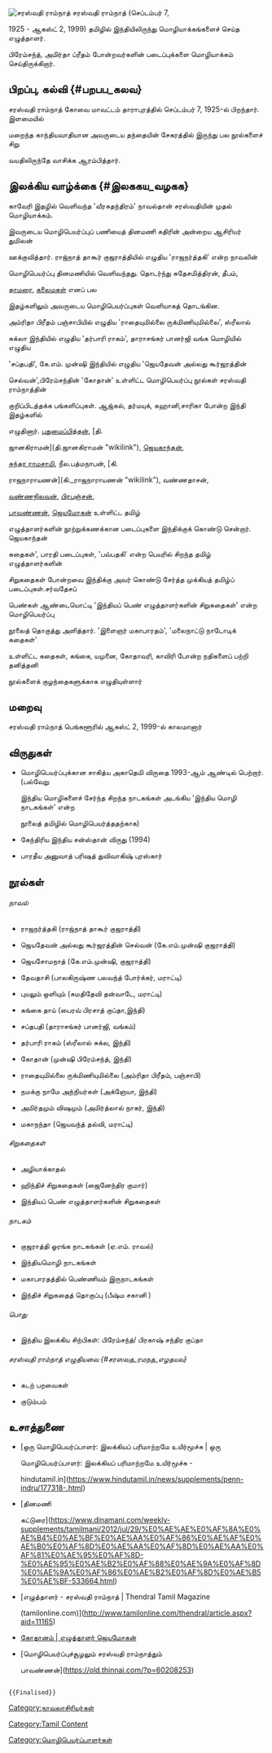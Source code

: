 ![சரஸ்வதி ராம்நாத்](சரஸ்வதி.jpg "சரஸ்வதி ராம்நாத்") சரஸ்வதி ராம்நாத் (செப்டம்பர் 7,
1925 - ஆகஸ்ட் 2, 1999) தமிழில் இந்தியிலிருந்து மொழியாக்கங்களைச் செய்த எழுத்தாளர்.
பிரேம்சந்த், அமிர்தா ப்ரீதம் போன்றவர்களின் படைப்புக்களை மொழியாக்கம் செய்திருக்கிறார்.

## பிறப்பு, கல்வி {#பறபப_கலவ}

சரஸ்வதி ராம்நாத் கோவை மாவட்டம் தாராபுரத்தில் செப்டம்பர் 7, 1925-ல் பிறந்தார். இளமையில்
மறைந்த காந்தியவாதியான அவருடைய தந்தையின் சேகரத்தில் இருந்து பல நூல்களைச் சிறு
வயதிலிருந்தே வாசிக்க ஆரம்பித்தார்.

## இலக்கிய வாழ்க்கை {#இலககய_வழகக}

காவேரி இதழில் வெளிவந்த \'வீரசுதந்திரம்' நாவல்தான் சரஸ்வதியின் முதல் மொழியாக்கம்.
இவருடைய மொழிபெயர்ப்புப் பணியைத் தினமணி கதிரின் அன்றைய ஆசிரியர் துமிலன்
ஊக்குவித்தார். ராஜ்நாத் தாகூர் குஜராத்தியில் எழுதிய \'ராஜநர்த்தகி\' என்ற நாவலின்
மொழிபெயர்ப்பு தினமணியில் வெளிவந்தது. தொடர்ந்து சுதேசமித்திரன், தீபம்,
[தாமரை](தாமரை_(இதழ்) "wikilink"), [கலைமகள்](கலைமகள் "wikilink") எனப் பல
இதழ்களிலும் அவருடைய மொழிபெயர்ப்புகள் வெளியாகத் தொடங்கின.

அம்ரிதா பிரீதம் பஞ்சாபியில் எழுதிய \'ராதையுமில்லை ருக்மிணியுமில்லை\', ஸ்ரீலால்
சுக்லா இந்தியில் எழுதிய \'தர்பாரி ராகம்\', தாராசங்கர் பானர்ஜி வங்க மொழியில் எழுதிய
\'சப்தபதி\', கே.எம். முன்ஷி இந்தியில் எழுதிய \'ஜெயதேவன் அல்லது கூர்ஜரத்தின்
செல்வன்\',பிரேம்சந்தின் \'கோதான்\' உள்ளிட்ட மொழிபெயர்ப்பு நூல்கள் சரஸ்வதி ராம்நாத்தின்
குறிப்பிடத்தக்க பங்களிப்புகள். ஆஜ்கல், தர்மயுக், கஹானி,சாரிகா போன்ற இந்தி இதழ்களில்
எழுதினார். [புதுமைப்பித்தன்](புதுமைப்பித்தன் "wikilink"), [தி.
ஜானகிராமன்](தி.ஜானகிராமன் "wikilink"), [ஜெயகாந்தன்](ஜெயகாந்தன் "wikilink"),
[சுந்தர ராமசாமி](சுந்தர_ராமசாமி "wikilink"), நீல.பத்மநாபன், [கி.
ராஜநாராயணன்](கி._ராஜநாராயணன் "wikilink"), வண்ணதாசன்,
[வண்ணநிலவன்](வண்ணநிலவன் "wikilink"), [பிரபஞ்சன்](பிரபஞ்சன் "wikilink"),
[பாவண்ணன்](பாவண்ணன் "wikilink"), [ஜெயமோகன்](ஜெயமோகன் "wikilink") உள்ளிட்ட தமிழ்
எழுத்தாளர்களின் நூற்றுக்கணக்கான படைப்புகளை இந்திக்குக் கொண்டு சென்றார். ஜெயகாந்தன்
கதைகள்', பாரதி படைப்புகள், \'பவ்பதகி' என்ற பெயரில் சிறந்த தமிழ் எழுத்தாளர்களின்
சிறுகதைகள் போன்றவை இந்திக்கு அவர் கொண்டு சேர்த்த முக்கியத் தமிழ்ப் படைப்புகள்.சர்வதேசப்
பெண்கள் ஆண்டையொட்டி \'இந்தியப் பெண் எழுத்தாளர்களின் சிறுகதைகள்\' என்ற மொழிபெயர்ப்பு
நூலைத் தொகுத்து அளித்தார். \'இளைஞர் மகாபாரதம்\', \'மலைநாட்டு நாடோடிக் கதைகள்\'
உள்ளிட்ட கதைகள், கங்கை, யமுனை, கோதாவரி, காவிரி போன்ற நதிகளைப் பற்றி தனித்தனி
நூல்களைக் குழந்தைகளுக்காக எழுதியுள்ளார்

## மறைவு

சரஸ்வதி ராம்நாத் பெங்களூரில் ஆகஸ்ட் 2, 1999-ல் காலமானார்

## விருதுகள்

-   மொழிபெயர்ப்புக்கான சாகித்ய அகாதெமி விருதை 1993-ஆம் ஆண்டில் பெற்றார். (பல்வேறு
    இந்திய மொழிகளைச் சேர்ந்த சிறந்த நாடகங்கள் அடங்கிய \'இந்திய மொழி நாடகங்கள்' என்ற
    நூலைத் தமிழில் மொழிபெயர்த்ததற்காக)
-   கேந்திரிய இந்திய சன்ஸ்தான் விருது (1994)
-   பாரதீய அனுவாத் பரிஷத் துவிவாகிஷ் புரஸ்கார்

## நூல்கள்

###### நாவல்

-   ராஜநர்த்தகி (ராஜ்நாத் தாகூர் குஜராத்தி)
-   ஜெயதேவன் அல்லது கூர்ஜரத்தின் செல்வன் (கே.எம்.முன்ஷி குஜராத்தி)
-   ஜெயசோமநாத் (கே.எம்.முன்ஷி, குஜராத்தி)
-   தேவதாசி (பாலகிருஷ்ண பலவந்த் போர்க்கர், மராட்டி)
-   புயலும் ஒளியும் (சுமதிதேவி தன்வாடே, மராட்டி)
-   கங்கை தாய் (பைரவ் பிரசாத் குப்தா,இந்தி)
-   சப்தபதி (தாராசங்கர் பானர்ஜி, வங்கம்)
-   தர்பாரி ராகம் (ஸ்ரீலால் சுக்ல, இந்தி)
-   கோதான் (முன்ஷி பிரேம்சந்த், இந்தி)
-   ராதையுமில்லை ருக்மிணியுமில்லை (அம்ரிதா பிரீதம், பஞ்சாபி)
-   நமக்கு நாமே அந்நியர்கள் (அக்ஞேயா, இந்தி)
-   அமிர்தமும் விஷமும் (அமிர்த்லால் நாகர், இந்தி)
-   மகாநந்தா (ஜெயவந்த் தல்வி, மராட்டி)

###### சிறுகதைகள்

-   அழியாக்காதல்
-   ஹிந்திச் சிறுகதைகள் (ஜைனேந்திர குமார்)
-   இந்தியப் பெண் எழுத்தாளர்களின் சிறுகதைகள்

###### நாடகம்

-   குஜராத்தி ஓரங்க நாடகங்கள் (ஏ.எம். ராவல்)
-   இந்தியமொழி நாடகங்கள்
-   மகாபாரதத்தில் பெண்ணியம் இருநாடகங்கள்
-   இந்திச் சிறுகதைத் தொகுப்பு (பீஷ்ம சகானி )

###### பொது

-   இந்திய இலக்கிய சிற்பிகள்: பிரேம்சந்த்/ பிரகாஷ் சந்திர குப்தா

###### சரஸ்வதி ராம்நாத் எழுதியவை {#சரஸவத_ரமநத_எழதயவ}

-   கடற் பறவைகள்
-   குடும்பம்

## உசாத்துணை

-   [ஒரு மொழிபெயர்ப்பாளர்: இலக்கியப் பரிமாற்றமே உயிர்மூச்சு \| ஒரு
    மொழிபெயர்ப்பாளர்: இலக்கியப் பரிமாற்றமே உயிர்மூச்சு -
    hindutamil.in](https://www.hindutamil.in/news/supplements/penn-indru/177318-.html)
-   [தினமணி
    கட்டுரை](https://www.dinamani.com/weekly-supplements/tamilmani/2012/jul/29/%E0%AE%AE%E0%AF%8A%E0%AE%B4%E0%AE%BF%E0%AE%AA%E0%AF%86%E0%AE%AF%E0%AE%B0%E0%AF%8D%E0%AE%AA%E0%AF%8D%E0%AE%AA%E0%AF%81%E0%AE%95%E0%AF%8D-%E0%AE%95%E0%AE%B2%E0%AF%88%E0%AE%9A%E0%AF%8D%E0%AE%9A%E0%AF%86%E0%AE%B2%E0%AF%8D%E0%AE%B5%E0%AE%BF-533664.html)
-   [எழுத்தாளர் - சரஸ்வதி ராம்நாத் \| Thendral Tamil Magazine
    (tamilonline.com)](http://www.tamilonline.com/thendral/article.aspx?aid=11165)
-   [கோதானம் \| எழுத்தாளர் ஜெயமோகன்](https://www.jeyamohan.in/78208/)
-   [மொழிபெயர்ப்புச்சூழலும் சரஸ்வதி ராம்நாத்தும்
    பாவண்ணன்](https://old.thinnai.com/?p=60208253)

```{=mediawiki}
{{Finalised}}
```
[Category:நாவலாசிரியர்கள்](Category:நாவலாசிரியர்கள் "wikilink")
[Category:Tamil Content](Category:Tamil_Content "wikilink")
[Category:மொழிபெயர்ப்பாளர்கள்](Category:மொழிபெயர்ப்பாளர்கள் "wikilink")
